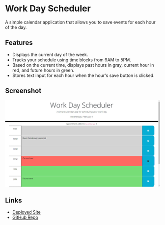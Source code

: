 # Work Day Scheduler
A simple calendar application that allows you to save events for each hour of the day.

## Features
- Displays the current day of the week.
- Tracks your schedule using time blocks from 9AM to 5PM.
- Based on the current time, displays past hours in gray, current hour in red, and future hours in green.
- Stores text input for each hour when the hour's save button is clicked.

## Screenshot
![Screenshot of Work Day Scheduler](assets/images/screenshot.jpg)

## Links
- [Deployed Site](https://ckboytgt.github.io/work-day-scheduler/)
- [GitHub Repo](https://github.com/CKBoytGT/work-day-scheduler)